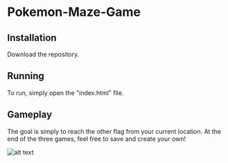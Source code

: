# Pokemon-Maze-Game

## Installation

Download the repository.

## Running

To run, simply open the "index.html" file. 

## Gameplay

The goal is simply to reach the other flag from your current location. At the end of the three 
games, feel free to save and create your own!


![alt text](/pics/samplepics.png)

